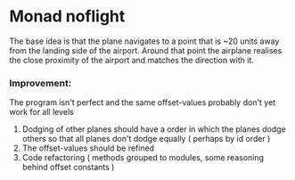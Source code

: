 # Monad noflight

The base idea is that the plane navigates to a point that is ~20 units away from the landing side of the airport. 
Around that point the airplane realises the close proximity of the airport and matches the direction with it. 

### Improvement:

The program isn't perfect and the same offset-values probably don't yet work for all levels
1. Dodging of other planes should have a order in which the planes dodge others so that all planes don't dodge equally ( perhaps by id order )
2. The offset-values should be refined
3. Code refactoring ( methods grouped to modules, some reasoning behind offset constants )
